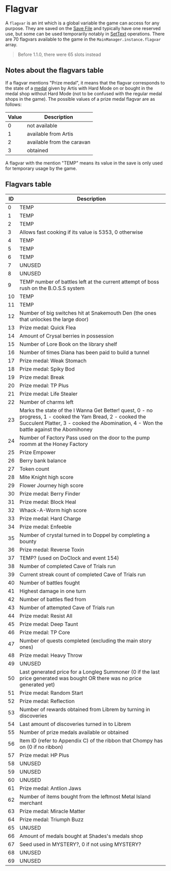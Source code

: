 # Flagvar

A `flagvar` is an int which is a global variable the game can access for any purpose. They are saved on the [Save File](../Data%20format/Save%20File.md) and typically have one reserved use, but some can be used temporarily notably in [SetText](../SetText/SetText.md) operations. There are 70 flagvars available to the game in the `MainManager.instance.flagvar` array.

 > 
 > Before 1.1.0, there were 65 slots instead

## Notes about the flagvars table

If a flagvar mentions "Prize medal", it means that the flagvar corresponds to the state of a [medal](../Enums%20and%20IDs/Medal.md) given by Artis with Hard Mode on or bought in the medal shop without Hard Mode (not to be confused with the regular medal shops in the game). The possible values of a prize medal flagvar are as follows:

|Value|Description|
|-----|-----------|
|0|not available|
|1|available from Artis|
|2|available from the caravan|
|3|obtained|

A flagvar with the mention "TEMP" means its value in the save is only used for temporary usage by the game.

## Flagvars table

|ID|Description|
|--|-----------|
|0|TEMP|
|1|TEMP|
|2|TEMP|
|3|Allows fast cooking if its value is 5353, 0 otherwise|
|4|TEMP|
|5|TEMP|
|6|TEMP|
|7|UNUSED|
|8|UNUSED|
|9|TEMP number of battles left at the current attempt of boss rush on the B.O.S.S system|
|10|TEMP|
|11|TEMP|
|12|Number of big switches hit at Snakemouth Den (the ones that unlockes the large door)|
|13|Prize medal: Quick Flea|
|14|Amount of Crysal berries in possession|
|15|Number of Lore Book on the library shelf|
|16|Number of times Diana has been paid to build a tunnel|
|17|Prize medal: Weak Stomach|
|18|Prize medal: Spiky Bod|
|19|Prize medal: Break|
|20|Prize medal: TP Plus|
|21|Prize medal: Life Stealer|
|22|Number of charms left|
|23|Marks the state of the I Wanna Get Better! quest, 0 - no progress, 1 - cooked the Yam Bread, 2 - cooked the Succulent Platter, 3 - cooked the Abomination, 4 - Won the battle against the Abomihoney|
|24|Number of Factory Pass used on the door to the pump roomm at the Honey Factory|
|25|Prize Empower|
|26|Berry bank balance|
|27|Token count|
|28|Mite Knight high score|
|29|Flower Journey high score|
|30|Prize medal: Berry Finder|
|31|Prize medal: Block Heal|
|32|Whack-A-Worm high score|
|33|Prize medal: Hard Charge|
|34|Prize medal: Enfeeble|
|35|Number of crystal turned in to Doppel by completing a bounty|
|36|Prize medal: Reverse Toxin|
|37|TEMP? (used on DoClock and event 154)|
|38|Number of completed Cave of Trials run|
|39|Current streak count of completed Cave of Trials run|
|40|Number of battles fought|
|41|Highest damage in one turn|
|42|Number of battles fled from|
|43|Number of attempted Cave of Trials run|
|44|Prize medal: Resist All|
|45|Prize medal: Deep Taunt|
|46|Prize medal: TP Core|
|47|Number of quests completed (excluding the main story ones)|
|48|Prize medal: Heavy Throw|
|49|UNUSED|
|50|Last generated price for a Longleg Summoner (0 if the last price generated was bought OR there was no price generated yet)|
|51|Prize medal: Random Start|
|52|Prize medal: Reflection|
|53|Number of rewards obtained from Librem by turning in discoveries|
|54|Last amount of discoveries turned in to Librem|
|55|Number of prize medals available or obtained|
|56|Item ID (refer to Appendix C) of the ribbon that Chompy has on (0 if no ribbon)|
|57|Prize medal: HP Plus|
|58|UNUSED|
|59|UNUSED|
|60|UNUSED|
|61|Prize medal: Antlion Jaws|
|62|Number of items bought from the leftmost Metal Island merchant|
|63|Prize medal: Miracle Matter|
|64|Prize medal: Triumph Buzz|
|65|UNUSED|
|66|Amount of medals bought at Shades's medals shop|
|67|Seed used in MYSTERY?, 0 if not using MYSTERY?|
|68|UNUSED|
|69|UNUSED|
